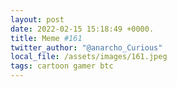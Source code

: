 ```yaml
---
layout: post
date: 2022-02-15 15:18:49 +0000.
title: Meme #161
twitter_author: "@anarcho_Curious"
local_file: /assets/images/161.jpeg
tags: cartoon gamer btc
---
```

